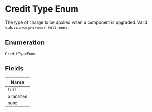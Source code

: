 
# Credit Type Enum

The type of charge to be applied when a component is upgraded. Valid values are: `prorated`, `full`, `none`.

## Enumeration

`CreditTypeEnum`

## Fields

| Name |
|  --- |
| `full` |
| `prorated` |
| `none` |

